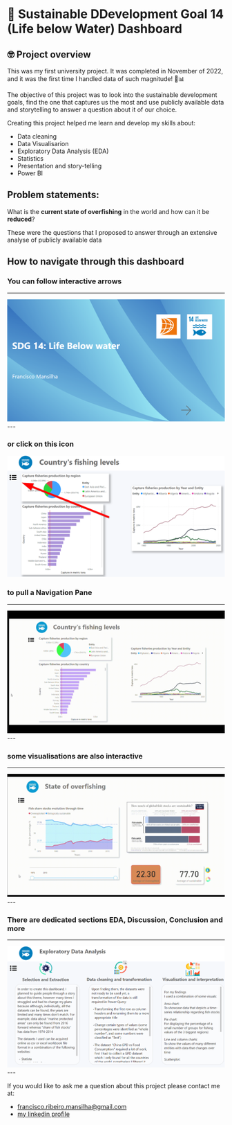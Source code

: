 # :wave: Sustainable DDevelopment Goal 14 (Life below Water) Dashboard

## 🤓 Project overview

This was my first university project. It was completed in November of 2022, and it was the first time I handled data of such magnitude! 🚀📊

The objective of this project was to look into the sustainable development goals, find the one that captures us the most and use publicly available data and storytelling to answer a question about it of our choice.

Creating this project helped me learn and develop my skills about:

- Data cleaning
- Data Visualisarion
- Exploratory Data Analysis (EDA)
- Statistics
- Presentation and story-telling
- Power BI

## Problem statements:

What is the __current state of overfishing__ in the world and how can it be __reduced__?

These were the questions that I proposed to answer through an extensive analyse of publicly available data

## How to navigate through this dashboard

### You can follow interactive arrows

---
<img src='dashboard_images/arrows.png'>
---

### or click on this icon

<img src='dashboard_images/hamburger menu.png'>

### to pull a Navigation Pane

---
<img src='dashboard_images/navigation_pane.gif'>
---

### some visualisations are also interactive

---
<img src='dashboard_images/interactive_visualisations.gif'>
---

### There are dedicated sections EDA, Discussion, Conclusion and more

---
<img src='dashboard_images/EDA.png'>
---

If you would like to ask me a question about this project please contact me at:

- francisco.ribeiro.mansilha@gmail.com
- [my linkedin profile](https://www.linkedin.com/in/francisco-mansilha-b28a27230/)
